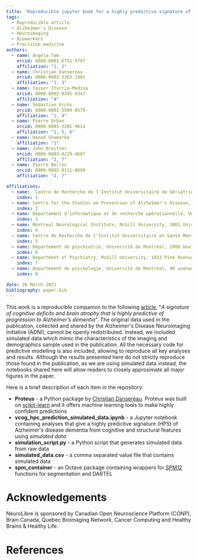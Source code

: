 ```yaml
---
title: 'Reproducible jupyter book for a highly predictive signature of cognition and brain atrophy for progression to Alzheimer s dementia'
tags:
  - Reproducible article
  - Alzheimer's Disease
  - Neuroimaging
  - Biomarkers
  - Precision medicine
authors:
  - name: Angela Tam
    orcid: 0000-0001-6752-5707
    affiliation: "1, 2"
  - name: Christian Dansereau
    orcid: 0000-0003-3363-1901
    affiliation: "1, 3"
  - name: Yasser Iturria-Medina
    orcid: 0000-0002-9345-0347
    affiliation: "4"
  - name: Sebastian Urchs
    orcid: 0000-0001-5504-8579
    affiliation: "1, 4"
  - name: Pierre Orban
    orcid: 0000-0003-3201-9614
    affiliation: "1, 5, 6"
  - name: Hanad Shamarke
    affiliation: "1"
  - name: John Breitner
    orcid: 0000-0003-4229-4687
    affiliation: "2, 7"
  - name: Pierre Bellec
    orcid: 0000-0002-9111-0699
    affiliation: "2, 7"

affiliations:
  - name:  Centre de Recherche de l'Institut Universitaire de Gériatrie de Montréal, 4545 chemin Queen-Mary, Montréal, QC, H3W 1W4, Canada
    index: 1
  - name: Centre for the Studies on Prevention of Alzheimer's Disease, Douglas Mental Health University Institute Research Centre, 6875 Lasalle Boulevard, Montréal, QC, H4H 1R3, Canada
    index: 2
  - name: Département d'informatique et de recherche opérationnelle, Université de Montréal, 2920 chemin de la Tour, Montréal, QC, H3T 1J4, Canada
    index: 3
  - name: Montreal Neurological Institute, McGill University, 3801 University Street, Montréal, QC, H3A 2B4, Canada
    index: 4
  - name: Centre de Recherche de l'Institut Universitaire en Santé Mentale de Montréal, 7331 rue Hochelaga, Montréal, QC, H1N 3V2, Canada
    index: 5
  - name: Département de psychiatrie, Université de Montréal, 2900 boulevard Édouard-Montpetit, Montréal, QC, H3T 1J4, Canada
    index: 6
  - name: Department of Psychiatry, McGill University, 1033 Pine Avenue West, Montréal, QC, H3A 1A1, Canada
    index: 7
  - name: Département de psychologie, Université de Montréal, 90 avenue Vincent d'Indy, Montréal, QC, H3C 3J7, Canada
    index: 8

date: 26 March 2021
bibliography: paper.bib
---
```


This work is a reproducible companion to the following [article](https://doi.org/10.1101/352344), "_A signature of cognitive deficits and brain atrophy that is highly predictive of progression to Alzheimer’s dementia_". The original data used in the publication, collected and shared by the Alzheimer's Disease Neuroimaging Initiative (ADNI), cannot be openly redistributed. Instead, we included simulated data which mimic the characteristics of the imaging and demographics sample used in the publication. All the necessary code for predictive modelling is also included, allowing to reproduce all key analyses and results. Although the results presented here do not strictly reproduce those found in the publication, as we are using simulated data instead, the notebooks shared here will allow readers to closely approximate all major figures in the paper.

Here is a brief description of each item in the repository:
  * **Proteus** - a Python package by [Christian Dansereau](https://github.com/cdansereau). Proteus was built on [scikit-learn](http://scikit-learn.org/stable/#) and it offers machine learning tools to make highly confident predictions
  * **vcog_hpc_prediction_simulated_data.ipynb** - a Jupyter notebook containing analyses that give a highly predictive signature (HPS) of Alzheimer's disease dementia from cognitive and structural features using *simulated data*
  * **simulation_script.py** - a Python script that generates simulated data from raw data
  * **simulated_data.csv** - a comma separated value file that contains simulated data
  * **spm_container** - an Octave package containing wrappers for [SPM12](https://www.fil.ion.ucl.ac.uk/spm/software/spm12/) functions for segmentation and DARTEL

# Acknowledgements

NeuroLibre is sponsored by Canadian Open Neuroscience Platform (CONP), Brain Canada, Quebec Bioimaging Network, Cancer Computing and Healthy Brains & Healthy Life.

# References
